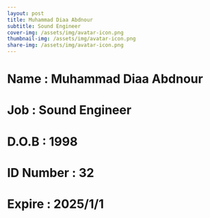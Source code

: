 ```yaml
---
layout: post
title: Muhammad Diaa Abdnour
subtitle: Sound Engineer
cover-img: /assets/img/avatar-icon.png
thumbnail-img: /assets/img/avatar-icon.png
share-img: /assets/img/avatar-icon.png
---
```


# Name : Muhammad Diaa Abdnour 
# Job : Sound Engineer
# D.O.B : 1998
# ID Number : 32
# Expire : 2025/1/1
